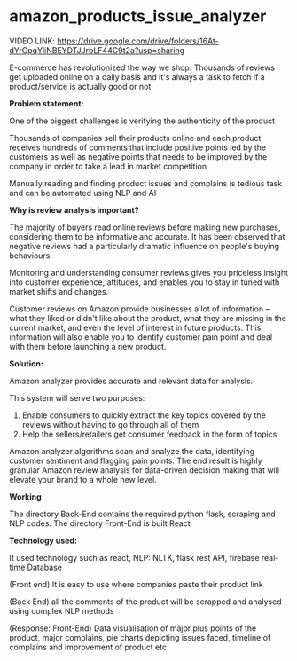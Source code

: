 
# amazon_products_issue_analyzer

VIDEO LINK: https://drive.google.com/drive/folders/16At-dYrGpqYliNBEYDTJJrbLF44C9t2a?usp=sharing

E-commerce has revolutionized the way we shop. Thousands of reviews get uploaded online on a daily basis and it&#39;s always a task to fetch if a product/service is actually good or not

**Problem statement:**

One of the biggest challenges is verifying the authenticity of the product

Thousands of companies sell their products online and each product receives hundreds of comments that include positive points led by the customers as well as negative points that needs to be improved by the company in order to take a lead in market competition

Manually reading and finding product issues and complains is tedious task and can be automated using NLP and AI

**Why is review analysis important?**

The majority of buyers read online reviews before making new purchases, considering them to be informative and accurate. It has been observed that negative reviews had a particularly dramatic influence on people&#39;s buying behaviours.

Monitoring and understanding consumer reviews gives you priceless insight into customer experience, attitudes, and enables you to stay in tuned with market shifts and changes.

Customer reviews on Amazon provide businesses a lot of information – what they liked or didn&#39;t like about the product, what they are missing in the current market, and even the level of interest in future products. This information will also enable you to identify customer pain point and deal with them before launching a new product.

**Solution:**

Amazon analyzer provides accurate and relevant data for analysis.

This system will serve two purposes:

1. Enable consumers to quickly extract the key topics covered by the reviews without having to go through all of them
2. Help the sellers/retailers get consumer feedback in the form of topics

Amazon analyzer algorithms scan and analyze the data, identifying customer sentiment and flagging pain points. The end result is highly granular Amazon review analysis for data-driven decision making that will elevate your brand to a whole new level.

**Working**

The directory Back-End contains the required python flask, scraping and NLP codes.
The directory Front-End is built React 

**Technology used:**

It used technology such as react, NLP: NLTK, flask rest API, firebase real-time Database

(Front end) It is easy to use where companies paste their product link

(Back End) all the comments of the product will be scrapped and analysed using complex NLP methods

(Response: Front-End) Data visualisation of major plus points of the product, major complains, pie charts depicting issues faced, timeline of complains and improvement of product etc
